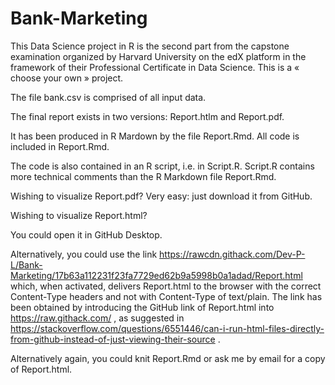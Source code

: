 # Bank-Marketing

This Data Science project in R is the second part from the capstone examination 
organized by Harvard University on the edX platform in the framework 
of their Professional Certificate in Data Science. This is a « choose your own » project. 

The file bank.csv is comprised of all input data. 

The final report exists in two versions: Report.htlm and Report.pdf.

It has been produced in R Mardown by the file Report.Rmd. All code is included in Report.Rmd.

The code is also contained in an R script, i.e. in Script.R. 
Script.R contains more technical comments than the R Markdown file Report.Rmd.

Wishing to visualize Report.pdf? Very easy: just download it from GitHub. 

Wishing to visualize Report.html? 

You could open it in GitHub Desktop. 

Alternatively, you could use the link 
https://rawcdn.githack.com/Dev-P-L/Bank-Marketing/17b63a112231f23fa7729ed62b9a5998b0a1adad/Report.html
which, when activated, delivers Report.html to the browser with the correct Content-Type headers 
and not with Content-Type of text/plain. The link has been obtained by introducing the GitHub link of Report.html 
into https://raw.githack.com/ , as suggested in 
https://stackoverflow.com/questions/6551446/can-i-run-html-files-directly-from-github-instead-of-just-viewing-their-source .

Alternatively again, you could knit Report.Rmd or ask me by email for a copy of Report.html. 
